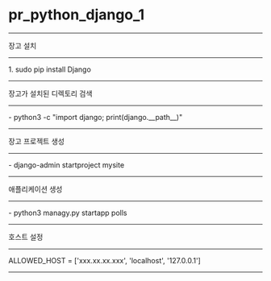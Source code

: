 # pr_python_django_1
<hr/>
장고 설치
<hr/>
1. sudo pip install Django
<hr/>
장고가 설치된 디렉토리 검색
<hr/>
- python3 -c "import django; print(django.__path__)"
<hr/>
장고 프로젝트 생성
<hr/>
- django-admin startproject mysite
<hr/>
애플리케이션 생성
<hr/>
- python3 managy.py startapp polls
<hr/>
호스트 설정
<hr/>
ALLOWED_HOST = ['xxx.xx.xx.xxx', 'localhost', '127.0.0.1']
<hr/>
